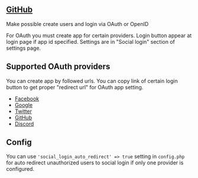 ## [GitHub](https://github.com/zorn-v/nextcloud-social-login)

Make possible create users and login via OAuth or OpenID

For OAuth you must create app for certain providers. Login button appear at login page if app id specified. Settings are in "Social login" section of settings page.

## Supported OAuth providers

You can create app by followed urls. You can copy link of certain login button to get proper "redirect url" for OAuth app setting.

* [Facebook](https://developers.facebook.com/)
* [Google](https://console.developers.google.com)
* [Twitter](https://apps.twitter.com/)
* [GitHub](https://github.com/settings/developers)
* [Discord](https://discordapp.com/developers/applications/me#top)

## Config

You can use `'social_login_auto_redirect' => true` setting in `config.php` for auto redirect unauthorized users to social login if only one provider is configured.
